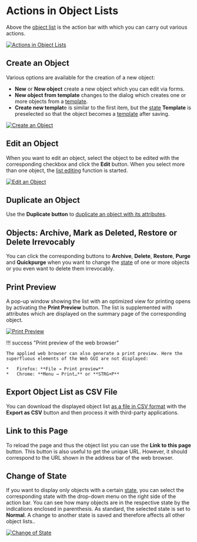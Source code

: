 # Actions in Object Lists

Above the [object list](./index.md) is the action bar with which you can carry out various actions.

[![Actions in Object Lists](../../assets/images/en/basics/object-list/actions-in-object-lists/1-aiol.png)](../../assets/images/en/basics/object-list/actions-in-object-lists/1-aiol.png)

Create an Object
----------------

Various options are available for the creation of a new object:

*   **New** or **New object** create a new object which you can edit via forms.
*   **New object from template** changes to the dialog which creates one or more objects from a [template](../../efficient-documentation/templates.md).
*   **Create new templat**e is similar to the first item, but the [state](../life-and-documentation-cycle.md) **Template** is preselected so that the object becomes a [template](../../efficient-documentation/templates.md) after saving.

[![Create an Object](../../assets/images/en/basics/object-list/actions-in-object-lists/2-aiol.png)](../../assets/images/en/basics/object-list/actions-in-object-lists/2-aiol.png)

Edit an Object
--------------

When you want to edit an object, select the object to be edited with the corresponding checkbox and click the **Edit** button. When you select more than one object, the [list editing](../../efficient-documentation/list-editing.md) function is started.

[![Edit an Object](../../assets/images/en/basics/object-list/actions-in-object-lists/3-aiol.png)](../../assets/images/en/basics/object-list/actions-in-object-lists/3-aiol.png)

Duplicate an Object
-------------------

Use the **Duplicate button** to [duplicate an object with its attributes](../../efficient-documentation/duplicate-objects.md).

Objects: Archive, Mark as Deleted, Restore or Delete Irrevocably
----------------------------------------------------------------

You can click the corresponding buttons to **Archive**, **Delete**, **Restore**, **Purge** and **Quickpurge** when you want to change the [state](../life-and-documentation-cycle.md) of one or more objects or you even want to delete them irrevocably.

Print Preview
-------------

A pop-up window showing the list with an optimized view for printing opens by activating the **Print Preview** button. The list is supplemented with attributes which are displayed on the summary page of the corresponding object.

[![Print Preview](../../assets/images/en/basics/object-list/actions-in-object-lists/4-aiol.png)](../../assets/images/en/basics/object-list/actions-in-object-lists/4-aiol.png)

!!! success "Print preview of the web browser"

    The applied web browser can also generate a print preview. Here the superfluous elements of the Web GUI are not displayed:

    *   Firefox: **File → Print preview**
    *   Chrome: **Menu → Print…** or **STRG+P**

Export Object List as CSV File
------------------------------

You can download the displayed object list [as a file in CSV format](../../consolidate-data/csv-data-export.md) with the **Export as CSV** button and then process it with third-party applications.

Link to this Page
-----------------

To reload the page and thus the object list you can use the **Link to this page** button. This button is also useful to get the unique URL. However, it should correspond to the URL shown in the address bar of the web browser.

Change of State
---------------

If you want to display only objects with a certain [state](../life-and-documentation-cycle.md), you can select the corresponding state with the drop-down menu on the right side of the action bar. You can see how many objects are in the respective state by the indications enclosed in parenthesis. As standard, the selected state is set to **Normal**. A change to another state is saved and therefore affects all other object lists..

[![Change of State](../../assets/images/en/basics/object-list/actions-in-object-lists/5-aiol.png)](../../assets/images/en/basics/object-list/actions-in-object-lists/5-aiol.png)
